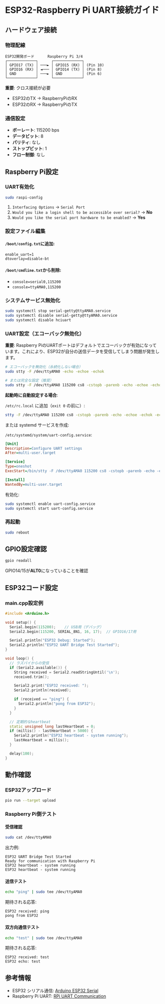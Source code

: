 # ESP32-Raspberry Pi UART接続ガイド

## ハードウェア接続

### 物理配線

```
ESP32開発ボード      Raspberry Pi 3/4
┌─────────────┐      ┌─────────────┐
│ GPIO17 (TX) │ ───► │ GPIO15 (RX) │ (Pin 10)
│ GPIO16 (RX) │ ◄─── │ GPIO14 (TX) │ (Pin 8)
│ GND         │ ───► │ GND         │ (Pin 6)
└─────────────┘      └─────────────┘
```

**重要**: クロス接続が必要
- ESP32のTX → RaspberryPiのRX
- ESP32のRX → RaspberryPiのTX

### 通信設定

- **ボーレート**: 115200 bps
- **データビット**: 8
- **パリティ**: なし
- **ストップビット**: 1
- **フロー制御**: なし

## Raspberry Pi設定

### UART有効化

```bash
sudo raspi-config
```

1. `Interfacing Options` → `Serial Port`
2. `Would you like a login shell to be accessible over serial?` → **No**
3. `Would you like the serial port hardware to be enabled?` → **Yes**

### 設定ファイル編集

#### `/boot/config.txt`に追加:
```
enable_uart=1
dtoverlay=disable-bt
```

#### `/boot/cmdline.txt`から削除:
- `console=serial0,115200`
- `console=ttyAMA0,115200`

### システムサービス無効化

```bash
sudo systemctl stop serial-getty@ttyAMA0.service
sudo systemctl disable serial-getty@ttyAMA0.service
sudo systemctl disable hciuart
```

### UART設定（エコーバック無効化）

**重要**: Raspberry PiのUARTポートはデフォルトでエコーバックが有効になっています。これにより、ESP32が自分の送信データを受信してしまう問題が発生します。

```bash
# エコーバックを無効化（永続化しない場合）
sudo stty -F /dev/ttyAMA0 -echo -echoe -echok

# または完全な設定（推奨）
sudo stty -F /dev/ttyAMA0 115200 cs8 -cstopb -parenb -echo -echoe -echok -echoctl -echoke raw
```

**起動時に自動設定する場合**:

`/etc/rc.local` に追加（`exit 0` の前に）:
```bash
stty -F /dev/ttyAMA0 115200 cs8 -cstopb -parenb -echo -echoe -echok -echoctl -echoke raw
```

または systemd サービスを作成:

`/etc/systemd/system/uart-config.service`:
```ini
[Unit]
Description=Configure UART settings
After=multi-user.target

[Service]
Type=oneshot
ExecStart=/bin/stty -F /dev/ttyAMA0 115200 cs8 -cstopb -parenb -echo -echoe -echok -echoctl -echoke raw

[Install]
WantedBy=multi-user.target
```

有効化:
```bash
sudo systemctl enable uart-config.service
sudo systemctl start uart-config.service
```

### 再起動

```bash
sudo reboot
```

## GPIO設定確認

```bash
gpio readall
```

GPIO14/15が**ALT0**になっていることを確認

## ESP32コード設定

### main.cpp設定例

```cpp
#include <Arduino.h>

void setup() {
  Serial.begin(115200);    // USB用（デバッグ）
  Serial2.begin(115200, SERIAL_8N1, 16, 17);  // GPIO16/17用

  Serial.println("ESP32 Debug: Started");
  Serial2.println("ESP32 UART Bridge Test Started");
}

void loop() {
  // ラズパイからの受信
  if (Serial2.available()) {
    String received = Serial2.readStringUntil('\n');
    received.trim();

    Serial2.print("ESP32 received: ");
    Serial2.println(received);

    if (received == "ping") {
      Serial2.println("pong from ESP32");
    }
  }

  // 定期的なheartbeat
  static unsigned long lastHeartbeat = 0;
  if (millis() - lastHeartbeat > 5000) {
    Serial2.println("ESP32 heartbeat - system running");
    lastHeartbeat = millis();
  }

  delay(100);
}
```

## 動作確認

### ESP32アップロード

```bash
pio run --target upload
```

### Raspberry Pi側テスト

#### 受信確認
```bash
sudo cat /dev/ttyAMA0
```

出力例:
```
ESP32 UART Bridge Test Started
Ready for communication with Raspberry Pi
ESP32 heartbeat - system running
ESP32 heartbeat - system running
```

#### 送信テスト
```bash
echo "ping" | sudo tee /dev/ttyAMA0
```

期待される応答:
```
ESP32 received: ping
pong from ESP32
```

#### 双方向通信テスト
```bash
echo "test" | sudo tee /dev/ttyAMA0
```

期待される応答:
```
ESP32 received: test
ESP32 echo: test
```

## 参考情報

- ESP32 シリアル通信: [Arduino ESP32 Serial](https://docs.espressif.com/projects/arduino-esp32/en/latest/api/serial.html)
- Raspberry Pi UART: [RPi UART Communication](https://www.raspberrypi.org/documentation/configuration/uart.md)
